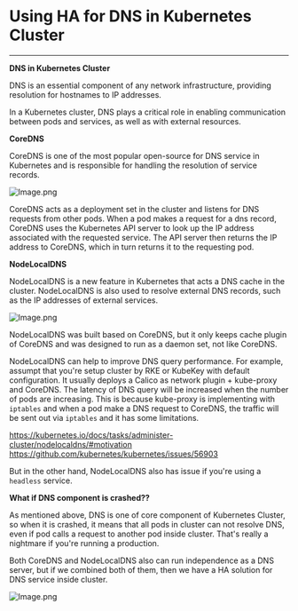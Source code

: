 # Using HA for DNS in Kubernetes Cluster

---

**DNS in Kubernetes Cluster**

DNS is an essential component of any network infrastructure, providing resolution for hostnames to IP addresses. 

In a Kubernetes cluster, DNS plays a critical role in enabling communication between pods and services, as well as with external resources. 

**CoreDNS**

CoreDNS is one of the most popular open-source for DNS service in Kubernetes and is responsible for handling the resolution of service records. 

![Image.png](https://cilium.io/static/7720169a677cd13bbad2b9c431d560d8/1ab28/ogimage.webp)

CoreDNS acts as a deployment set in the cluster and listens for DNS requests from other pods. 
When a pod makes a request for a dns record, CoreDNS uses the Kubernetes API server to look up the IP address associated with the requested service. The API server then returns the IP address to CoreDNS, which in turn returns it to the requesting pod.

**NodeLocalDNS**

NodeLocalDNS is a new feature in Kubernetes that acts a DNS cache in the cluster. NodeLocalDNS is also used to resolve external DNS records, such as the IP addresses of external services.

![Image.png](https://raw.githubusercontent.com/sonminh18/kubernetes-nightmares/main/docs/assets/img/posts/nodelocaldns.png)

NodeLocalDNS was built based on CoreDNS, but it only keeps cache plugin of CoreDNS and was designed to run as a daemon set, not like CoreDNS.

NodeLocalDNS can help to improve DNS query performance. For example, assumpt that you're setup cluster by RKE or KubeKey with default configuration. It usually deploys a Calico as network plugin + kube-proxy and CoreDNS. The latency of DNS query will be increased when the number of pods are increasing. This is because kube-proxy is implementing with `iptables` and when a pod make a DNS request to CoreDNS, the traffic will be sent out via `iptables` and it has some limitations.

https://kubernetes.io/docs/tasks/administer-cluster/nodelocaldns/#motivation
https://github.com/kubernetes/kubernetes/issues/56903

But in the other hand, NodeLocalDNS also has issue if you're using a `headless` service.

**What if DNS component is crashed??**

As mentioned above, DNS is one of core component of Kubernetes Cluster, so when it is crashed, it means that all pods in cluster can not resolve DNS, even if pod calls a request to another pod inside cluster. That's really a nightmare if you're running a production.

Both CoreDNS and NodeLocalDNS also can run independence as a DNS server, but if we combined both of them, then we have a HA solution for DNS service inside cluster.

![Image.png](https://raw.githubusercontent.com/sonminh18/kubernetes-nightmares/main/docs/assets/img/posts/ha-dns.png)